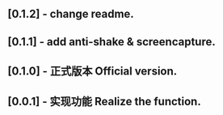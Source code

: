## [0.1.2] - change readme.

## [0.1.1] - add anti-shake & screencapture.

## [0.1.0] - 正式版本 Official version.

## [0.0.1] - 实现功能 Realize the function.

